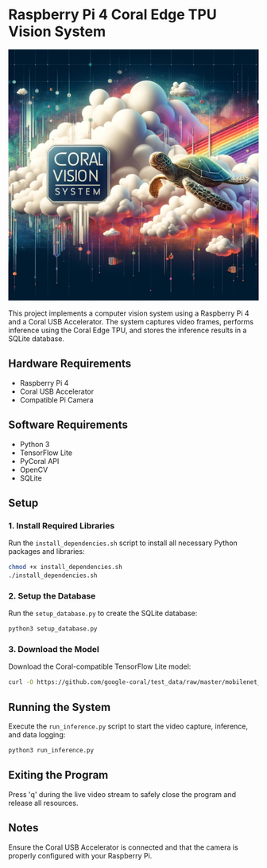 
# Raspberry Pi 4 Coral Edge TPU Vision System

![img](https://github.com/LoQiseaking69/Coral-Vision-System/blob/main/CoralVS.jpg)

This project implements a computer vision system using a Raspberry Pi 4 and a Coral USB Accelerator. The system captures video frames, performs inference using the Coral Edge TPU, and stores the inference results in a SQLite database.

## Hardware Requirements
- Raspberry Pi 4
- Coral USB Accelerator
- Compatible Pi Camera

## Software Requirements
- Python 3
- TensorFlow Lite
- PyCoral API
- OpenCV
- SQLite

## Setup
### 1. Install Required Libraries
Run the `install_dependencies.sh` script to install all necessary Python packages and libraries:
```bash
chmod +x install_dependencies.sh
./install_dependencies.sh
```

### 2. Setup the Database
Run the `setup_database.py` to create the SQLite database:
```bash
python3 setup_database.py
```

### 3. Download the Model
Download the Coral-compatible TensorFlow Lite model:
```bash
curl -O https://github.com/google-coral/test_data/raw/master/mobilenet_v2_1.0_224_quant_edgetpu.tflite
```

## Running the System
Execute the `run_inference.py` script to start the video capture, inference, and data logging:
```bash
python3 run_inference.py
```

## Exiting the Program
Press 'q' during the live video stream to safely close the program and release all resources.

## Notes
Ensure the Coral USB Accelerator is connected and that the camera is properly configured with your Raspberry Pi.
